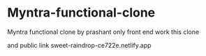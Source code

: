 # Myntra-functional-clone
Myntra functional clone
by prashant
only front end work this clone 

and public link 
sweet-raindrop-ce722e.netlify.app
